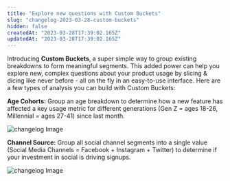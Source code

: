 ```yaml
---
title: "Explore new questions with Custom Buckets"
slug: "changelog-2023-03-28-custom-buckets"
hidden: false
createdAt: "2023-03-28T17:39:02.165Z"
updatedAt: "2023-03-28T17:39:02.165Z"
---
```



Introducing **Custom Buckets**, a super simple way to group existing breakdowns to form meaningful segments. This added power can help you explore new, complex questions about your product usage by slicing & dicing like never before - all on the fly in an easy-to-use interface. Here are a few types of analysis you can build with Custom Buckets:

**Age Cohorts:** Group an age breakdown to determine how a new feature has affected a key usage metric for different generations (Gen Z = ages 18-26, Millennial = ages 27-41) since last month.

![changelog Image](https://raw.githubusercontent.com/mixpanel/docs/main/media/changelog/changelog-2023-03-28-custom-buckets1.png)

**Channel Source:** Group all social channel segments into a single value (Social Media Channels = Facebook + Instagram + Twitter) to determine if your investment in social is driving signups.

![changelog Image](https://raw.githubusercontent.com/mixpanel/docs/main/media/changelog/changelog-2023-03-28-custom-buckets2.png)

